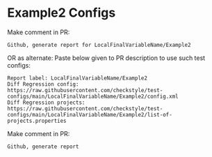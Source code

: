 # Example2 Configs
Make comment in PR:
```
Github, generate report for LocalFinalVariableName/Example2
```
OR as alternate:
Paste below given to PR description to use such test configs:
```
Report label: LocalFinalVariableName/Example2
Diff Regression config: https://raw.githubusercontent.com/checkstyle/test-configs/main/LocalFinalVariableName/Example2/config.xml
Diff Regression projects: https://raw.githubusercontent.com/checkstyle/test-configs/main/LocalFinalVariableName/Example2/list-of-projects.properties
```
Make comment in PR:
```
Github, generate report
```
